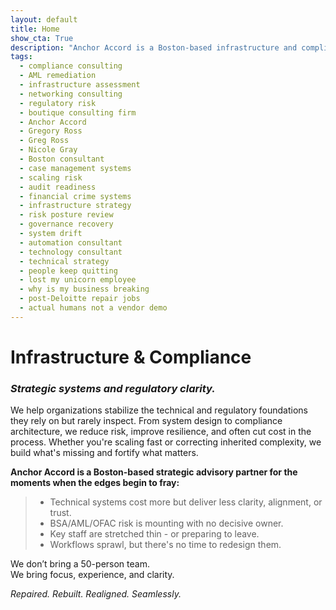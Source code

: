 ```yaml
---
layout: default
title: Home
show_cta: True
description: "Anchor Accord is a Boston-based infrastructure and compliance advisor with a background in ISP-scale systems and regulatory program rescue led by Gregory Ross and Nicole Gray."
tags:
  - compliance consulting
  - AML remediation
  - infrastructure assessment
  - networking consulting
  - regulatory risk
  - boutique consulting firm
  - Anchor Accord
  - Gregory Ross
  - Greg Ross
  - Nicole Gray
  - Boston consultant
  - case management systems
  - scaling risk
  - audit readiness
  - financial crime systems
  - infrastructure strategy
  - risk posture review
  - governance recovery
  - system drift
  - automation consultant
  - technology consultant
  - technical strategy
  - people keep quitting
  - lost my unicorn employee
  - why is my business breaking
  - post-Deloitte repair jobs
  - actual humans not a vendor demo
---
```


# Infrastructure & Compliance
### ***Strategic systems and regulatory clarity.***

We help organizations stabilize the technical and regulatory foundations they
rely on but rarely inspect. From system design to compliance architecture,
we reduce risk, improve resilience, and often cut cost in the process.
Whether you're scaling fast or correcting inherited complexity, we build
what's missing and fortify what matters.

**Anchor Accord is a Boston-based strategic advisory partner for the moments when the edges begin to fray:**
> - Technical systems cost more but deliver less clarity, alignment, or trust.  
> - BSA/AML/OFAC risk is mounting with no decisive owner. 
> - Key staff are stretched thin - or preparing
to leave.
> - Workflows sprawl, but there's no time to 
redesign them.

We don’t bring a 50-person team.  
We bring focus, experience, and clarity.  

*Repaired. Rebuilt. Realigned. Seamlessly.*

